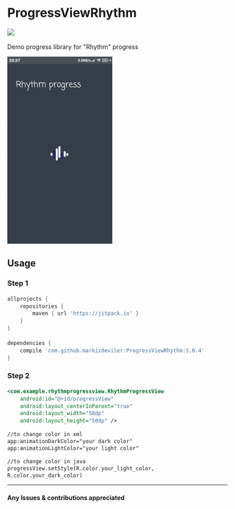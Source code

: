 # ProgressViewRhythm
[![](https://jitpack.io/v/markizdeviler/ProgressViewRhythm.svg)](https://jitpack.io/#markizdeviler/ProgressViewRhythm)

 Demo progress library for "Rhythm" progress
	
![giphy](https://raw.githubusercontent.com/markizdeviler/ProgressViewRhythm/master/screens/progress.gif)

## Usage	

### Step 1 
```gradle
allprojects {
    repositories {
        maven { url 'https://jitpack.io' }
    }
}

dependencies {
    compile 'com.github.markizdeviler:ProgressViewRhythm:1.0.4'
}
``` 

### Step 2
``` xml
<com.example.rhythmprogressview.RhythmProgressView
    android:id="@+id/progressView"
    android:layout_centerInParent="true"
    android:layout_width="50dp"
    android:layout_height="50dp" />
```

``` android 
//to change color in xml
app:animationDarkColor="your dark color"
app:animationLightColor="your light color"

```

``` android 
//to change color in java
progressView.setStyle(R.color.your_light_color, R.color.your_dark_color)

```
--------
#### Any Issues & contributions appreciated
